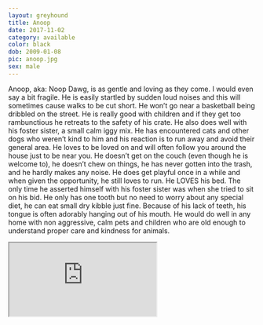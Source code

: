```yaml
---
layout: greyhound
title: Anoop
date: 2017-11-02
category: available
color: black
dob: 2009-01-08
pic: anoop.jpg
sex: male
---
```


Anoop, aka: Noop Dawg, is as gentle and loving as they come.  I would even say a bit fragile.
He is easily startled by sudden loud noises and this will sometimes cause walks to be cut
short. He won’t go near a basketball being dribbled on the street.  He is really good with
children and if they get too rambunctious he retreats to the safety of his crate.  He also
does well with his foster sister, a small calm iggy mix.  He has encountered cats and other
dogs who weren’t kind to him and his reaction is to run away and avoid their general area.
He loves to be loved on and will often follow you around the house just to be near you.  He
doesn’t get on the couch (even though he is welcome to), he doesn’t chew on things, he has
never gotten into the trash, and he hardly makes any noise.  He does get playful once in a
while and when given the opportunity, he still loves to run.  He LOVES his bed.  The only
time he asserted himself with his foster sister was when she tried to sit on his bid.  He
only has one tooth but no need to worry about any special diet, he can eat small dry kibble
just fine.  Because of his lack of teeth, his tongue is often adorably hanging out of his
mouth. He would do well in any home with non aggressive, calm pets and children who are old
enough to understand proper care and kindness for animals.

<div class="embed-responsive embed-responsive-16by9">
  <iframe class="embed-responsive-item" src="https://player.vimeo.com/video/249740342?title=0&byline=0&portrait=0" webkitallowfullscreen mozallowfullscreen allowfullscreen></iframe>
</div>
